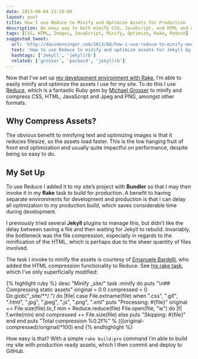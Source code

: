 ```yaml
---
date: 2013-08-04 12:19:00
layout: post
title: How I use Reduce to Minify and Optimize Assets for Production
description: An easy way to both minify CSS, JavaScript, and HTML and optimize images.
tags: [CSS, HTML, Images, JavaScript, Minify, Optimize, Rake, Reduce]
suggested_tweet:
  url: 'http://davidensinger.com/2013/08/how-i-use-reduce-to-minify-and-optimize-assets-for-production/'
  text: 'How to use Reduce to minify and optimize assets for Jekyll by @DavidEnsinger'
  hashtags: ['Jekyll', 'jekyllrb']
  related: ['grosser‎', 'pacbard', 'jekyllrb']
---
```


Now that I’ve set up [my development environment with Rake](http://davidensinger.com/2013/07/easy-sass-source-maps-with-development-environments-and-rake/), I’m able to easily minify and optimize the assets I use for my site. To do this I use [Reduce](https://github.com/grosser/reduce), which is a fantastic Ruby gem by [Michael Grosser](http://grosser.it/) to minify and compress CSS, HTML, JavaScript and Jpeg and PNG, amongst other formats.

## Why Compress Assets?
The obvious benefit to minifying text and optimizing images is that it reduces filesize, so the assets load faster. This is the low hanging fruit of front end optimization and usually quite impactful on performance, despite being so easy to do.

## My Set Up
To use Reduce I added it to my site’s project with **Bundler** so that I may then invoke it in my **Rake** task to build for production. A benefit to having separate environments for development and production is that I can delay all optimization to my production build, which saves considerable time during development.

I previously tried several **Jekyll** plugins to manage this, but didn’t like the delay between saving a file and then waiting for Jekyll to rebuild. Invariably, the bottleneck was the file compression, especially in regards to the minification of the HTML, which is perhaps due to the sheer quantity of files involved.

The task I invoke to minify the assets is courtesy of [Emanuele Bardelli](http://www.pacbard.tk/), who added the HTML compression functionality to Reduce. See [his rake task](https://github.com/pacbard/blog/blob/master/_rake/minify.rake), which I’ve only superficially modified:

{% highlight ruby %}
desc "Minify _site/"
task :minify do
  puts "\n## Compressing static assets"
  original = 0.0
  compressed = 0
  Dir.glob("_site/**/*.*") do |file|
    case File.extname(file)
      when ".css", ".gif", ".html", ".jpg", ".jpeg", ".js", ".png", ".xml"
        puts "Processing: #{file}"
        original += File.size(file).to_f
        min = Reduce.reduce(file)
        File.open(file, "w") do |f|
          f.write(min)
        end
        compressed += File.size(file)
      else
        puts "Skipping: #{file}"
      end
  end
  puts "Total compression %0.2f\%" % (((original-compressed)/original)*100)
end
{% endhighlight %}

How easy is that? With a simple `rake build:pro` command I’m able to build my site with production ready assets, which I then commit and deploy to GitHub.
